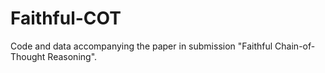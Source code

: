 # Faithful-COT
Code and data accompanying the paper in submission "Faithful Chain-of-Thought Reasoning".
